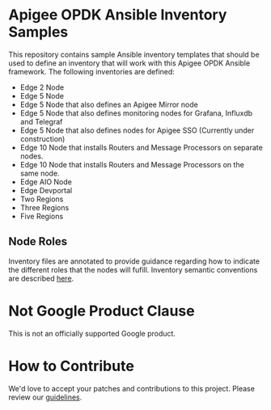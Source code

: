 # Apigee OPDK Ansible Inventory Samples

This repository contains sample Ansible inventory templates that should be used to define an 
inventory that will work with this Apigee OPDK Ansible framework. The following inventories are defined:

* Edge 2 Node
* Edge 5 Node
* Edge 5 Node that also defines an Apigee Mirror node
* Edge 5 Node that also defines monitoring nodes for Grafana, Influxdb and Telegraf
* Edge 5 Node that also defines nodes for Apigee SSO (Currently under construction)
* Edge 10 Node that installs Routers and Message Processors on separate nodes.
* Edge 10 Node that installs Routers and Message Processors on the same node.
* Edge AIO Node 
* Edge Devportal 
* Two Regions 
* Three Regions 
* Five Regions 

## Node Roles
Inventory files are annotated to provide guidance regarding how to indicate the different roles that
the nodes will fufill. Inventory semantic conventions are described [here](README-inventory-semantics.md). 

<!-- BEGIN Google Required Disclaimer -->

# Not Google Product Clause

This is not an officially supported Google product.
<!-- END Google Required Disclaimer -->
<!-- BEGIN Google How To Contribute -->
# How to Contribute

We'd love to accept your patches and contributions to this project. Please review our 
[guidelines](CONTRIBUTING.md).
<!-- END Google How To Contribute -->